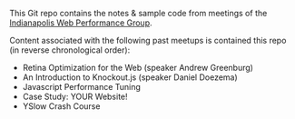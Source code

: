 This Git repo contains the notes & sample code from meetings of the [Indianapolis Web Performance Group](http://www.meetup.com/IndyWebPerf/).

Content associated with the following past meetups is contained this repo (in reverse chronological order):

* Retina Optimization for the Web (speaker Andrew Greenburg)
* An Introduction to Knockout.js (speaker Daniel Doezema)
* Javascript Performance Tuning
* Case Study: YOUR Website!
* YSlow Crash Course
